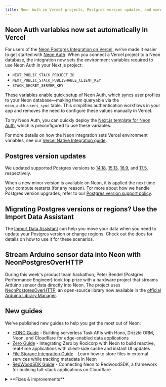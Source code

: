 ```yaml
---
title: Neon Auth in Vercel projects, Postgres version updates, and more
---
```


## Neon Auth variables now set automatically in Vercel

For users of the [Neon Postgres Integration on Vercel](https://vercel.com/marketplace/neon), we've made it easier to get started with [Neon Auth](https://neon.tech/docs/guides/neon-auth). When you connect a Vercel project to a Neon database, the integration now sets the environment variables required to use Neon Auth in your Next.js project:

- `NEXT_PUBLIC_STACK_PROJECT_ID`
- `NEXT_PUBLIC_STACK_PUBLISHABLE_CLIENT_KEY`
- `STACK_SECRET_SERVER_KEY`

These variables enable quick setup of Neon Auth, which syncs user profiles to your Neon database—making them queryable via the `neon_auth.users_sync` table. This simplifies authentication workflows in your app and removes the need to configure these values manually in Vercel.

To try Neon Auth, you can quickly deploy the [Next.js template for Neon Auth](https://github.com/neondatabase-labs/neon-auth-nextjs-template), which is preconfigured to use these variables.

For more details on how the Neon integration sets Vercel environment variables, see our [Vercel Native Integration guide](https://neon.tech/docs/guides/vercel-native-integration).

## Postgres version updates

We updated supported Postgres versions to [14.18](https://www.postgresql.org/docs/release/14.18/), [15.13](https://www.postgresql.org/docs/release/15.13/), [16.9](https://www.postgresql.org/docs/release/16.9/), and [17.5](https://www.postgresql.org/docs/release/17.5/), respectively.

When a new minor version is available on Neon, it is applied the next time your compute restarts (for any reason). For more about how we handle Postgres version upgrades, refer to our [Postgres version support policy](/docs/postgresql/postgres-version-policy).

## Migrating Postgres versions or regions? Use the Import Data Assistant

The [Import Data Assistant](/docs/import/import-data-assistant) can help you move your data when you need to update your Postgres version or change regions. Check out the docs for details on how to use it for these scenarios.

## Stream Arduino sensor data into Neon with NeonPostgresOverHTTP

During this week's product team hackathon, Peter Bendel (Postgres Performance Engineer) took top prize with a hardware project that streams Arduino sensor data directly into Neon. The project uses [NeonPostgresOverHTTP](https://github.com/neondatabase-labs/NeonPostgresOverHTTP/tree/v0.8.2), an open-source library now available in the [official Arduino Library Manager](https://docs.arduino.cc/software/ide-v2/tutorials/ide-v2-installing-a-library/).

## New guides

We've published new guides to help you get the most out of Neon:

- [HONC Guide](https://neon.tech/guides/honc) - Building serverless Task APIs with Hono, Drizzle ORM, Neon, and Cloudflare for edge-enabled data applications
- [Zero Guide](https://neon.tech/guides/zero) - Integrating Zero by Rocicorp with Neon to build reactive, real-time applications with client-side cache and instant UI updates
- [File Storage Integration Guide](/docs/guides/file-storage) - Learn how to store files in external services while tracking metadata in Neon
- [RedWoodSDK Guide](/docs/guides/redwoodsdk) - Connecting Neon to RedwoodSDK, a framework for building full-stack applications on Cloudflare

<details>

<summary>**Fixes & improvements**</summary>

- **Data API**

  - We upgraded the PostgREST engine that powers the [Neon Data API](/docs/data-api/get-started) to **version 13.0.0**. See the [PostgREST release notes](https://github.com/PostgREST/postgrest/releases) to learn more.
  - The management API spec for Data API endpoints ([create](https://api-docs.neon.tech/reference/createprojectbranchdataapi), [delete](https://api-docs.neon.tech/reference/deleteprojectbranchdataapi), [get](https://api-docs.neon.tech/reference/getprojectbranchdataapi)) is now available.

    > The [Data API](/docs/data-api/get-started) is out in Early Access. [Sign up](/docs/introduction/early-access) to try it out.

- **Neon Console**

  - Copy improvements may not typically warrant a changelog entry, but this one addresses a common point of confusion: the default compute settings UI now makes it clear that changes _only_ apply to new computes you create, not existing ones.

    ![compute default settings](/docs/relnotes/compute_settings.png)

- **Neon RLS**

  - Fixed an issue that prevented permissions from being granted to Neon RLS roles on read replicas.

</details>
